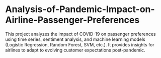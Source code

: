 # Analysis-of-Pandemic-Impact-on-Airline-Passenger-Preferences
This project analyzes the impact of COVID-19 on passenger preferences using time series, sentiment analysis, and machine learning models (Logistic Regression, Random Forest, SVM, etc.). It provides insights for airlines to adapt to evolving customer expectations post-pandemic.
